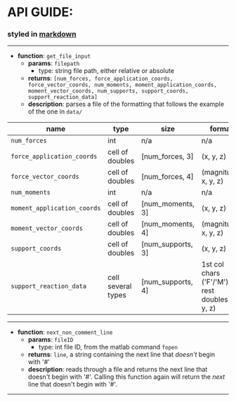 # API GUIDE:
### styled in [markdown](https://help.github.com/articles/basic-writing-and-formatting-syntax/)
-------------
* **function**: `get_file_input`
  * **params**: `filepath`
    * type: string file path, either relative or absolute
  * **returns**: `[num_forces, force_application_coords, force_vector_coords, num_moments, moment_application_coords, moment_vector_coords, num_supports, support_coords, support_reaction_data]`
  * **description**: parses a file of the formatting that follows the example of the one in `data/`

|name                       |type               |size             |format|
|----                       |----               |----             |------|
|`num_forces`               |int                |n/a              |n/a|
|`force_application_coords` |cell of doubles    |[num_forces, 3]  |(x, y, z)|
|`force_vector_coords`      |cell of doubles    |[num_forces, 4]  |(magnitude, x, y, z)|
|`num_moments`              |int                |n/a              |n/a|
|`moment_application_coords`|cell of doubles    |[num_moments, 3] |(x, y, z)|
|`moment_vector_coords`     |cell of doubles    |[num_moments, 4] |(magnitude, x, y, z)|
|`support_coords`           |cell of doubles    |[num_supports, 3]|(x, y, z)|
|`support_reaction_data`    |cell several types |[num_supports, 4]|1st col chars ('F'/'M'), rest doubles (x, y, z)|

-------------
* **function**: `next_non_comment_line`
  * **params**: `fileID`
    * type: int file ID, from the matlab command `fopen`
  * **returns**: `line`, a string containing the next line that _doesn't_ begin with '#'
  * **description**: reads through a file and returns the next line that doesn't begin with '#'. Calling this function again will return the *next* line that doesn't begin with '#'.

-------------
